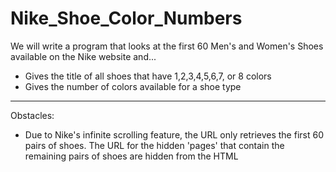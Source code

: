 # Nike_Shoe_Color_Numbers

We will write a program that looks at the first 60 Men's and Women's Shoes available on the Nike website and...
* Gives the title of all shoes that have 1,2,3,4,5,6,7, or 8 colors
* Gives the number of colors available for a shoe type
******
Obstacles:
* Due to Nike's infinite scrolling feature, the URL only retrieves the first 60 pairs of shoes. The URL for the hidden 'pages' that contain the remaining pairs of shoes are hidden from the HTML
